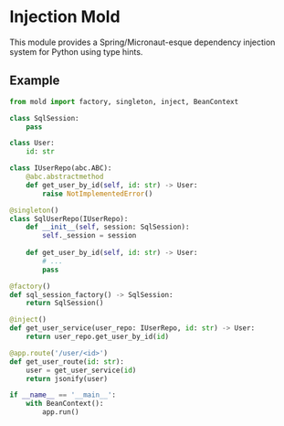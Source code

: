 # Injection Mold

This module provides a Spring/Micronaut-esque dependency injection system for Python using type hints.

## Example

```python
from mold import factory, singleton, inject, BeanContext

class SqlSession:
    pass

class User:
    id: str

class IUserRepo(abc.ABC):
    @abc.abstractmethod
    def get_user_by_id(self, id: str) -> User:
        raise NotImplementedError()

@singleton()
class SqlUserRepo(IUserRepo):
    def __init__(self, session: SqlSession):
        self._session = session
        
    def get_user_by_id(self, id: str) -> User:
        # ...
        pass

@factory()
def sql_session_factory() -> SqlSession:
    return SqlSession()

@inject()
def get_user_service(user_repo: IUserRepo, id: str) -> User:
    return user_repo.get_user_by_id(id)

@app.route('/user/<id>')
def get_user_route(id: str):
    user = get_user_service(id)
    return jsonify(user) 

if __name__ == '__main__':
    with BeanContext():
        app.run()
```